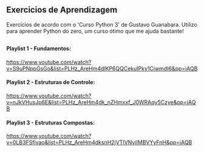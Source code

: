 ## Exercicios de Aprendizagem
Exercícios de acordo com o 'Curso Python 3' de Gustavo Guanabara.
Utilizo para aprender Python do zero, um curso ótimo que me ajuda bastante!

##

#### Playlist 1 - Fundamentos:
https://www.youtube.com/watch?v=S9uPNppGsGo&list=PLHz_AreHm4dlKP6QQCekuIPky1CiwmdI6&pp=iAQB

#### Playlist 2 - Estruturas de Controle:
https://www.youtube.com/watch?v=nJkVHusJp6E&list=PLHz_AreHm4dk_nZHmxxf_J0WRAqy5Czye&pp=iAQB

#### Playlist 3 - Estruturas Compostas:
https://www.youtube.com/watch?v=0LB3FSfjvao&list=PLHz_AreHm4dksnH2jVTIVNviIMBVYyFnH&pp=iAQB
